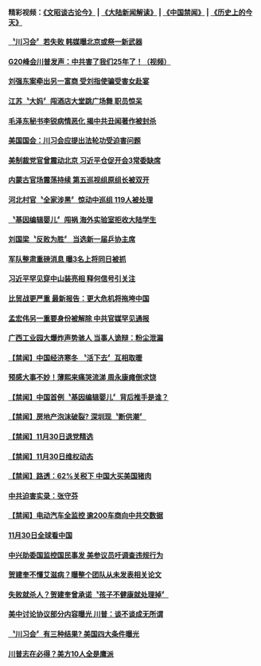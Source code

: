 #### 精彩视频：[《文昭谈古论今》](https://github.com/gfw-breaker/wenzhao/blob/master/README.md?t=12011531) | [《大陆新闻解读》](https://github.com/gfw-breaker/ntdtv-comedy/blob/master/README.md?t=12011531) | [《中国禁闻》](https://github.com/gfw-breaker/ntdtv-news/blob/master/README.md?t=12011531) | [《历史上的今天》](https://github.com/gfw-breaker/today-in-history/blob/master/README.md?t=12011531) 

#### [〝川习会〞若失败 韩媒曝北京或祭一新武器](../pages/news204/a1401586.md?t=12011531) 

#### [G20峰会川普发声：中共害了我们25年了！（视频）](../pages/news204/a1401533.md?t=12011531) 

#### [刘强东案牵出另一富商 受刘指使骗受害女赴宴](../pages/news204/a1401567.md?t=12011531) 


#### [江苏〝大妈〞闯酒店大堂跳广场舞 职员惊呆](../pages/news204/a1401576.md?t=12011531) 

#### [毛泽东秘书李锐病情恶化 揭中共丑闻著作被封杀](../pages/news204/a1401584.md?t=12011531) 

#### [美国国会：川习会应提出法轮功受迫害问题](../pages/news204/a1401518.md?t=12011531) 

#### [美制裁党官曾震动北京 习近平仓促开会3常委缺席](../pages/news204/a1401344.md?t=12011531) 

#### [内蒙古官场震荡持续 第五巡视组原组长被双开](../pages/news204/a1401581.md?t=12011531) 

#### [河北村官〝全家涉黑〞惊动中巡组 119人被处理](../pages/news204/a1401551.md?t=12011531) 

#### [〝基因编辑婴儿〞闯祸 海外实验室拒收大陆学生](../pages/news204/a1401564.md?t=12011531) 

#### [刘国梁〝反败为胜〞 当选新一届乒协主席](../pages/news204/a1401542.md?t=12011531) 

#### [军队整肃重磅消息  曝3名上将同日被抓](../pages/news204/a1401527.md?t=12011531) 

#### [习近平罕见穿中山装亮相 释何信号引关注](../pages/news204/a1401399.md?t=12011531) 

#### [比贸战更严重  最新报告：更大危机将拖垮中国](../pages/news204/a1401538.md?t=12011531) 

#### [孟宏伟另一重要身份被解除 中共官媒罕见通报](../pages/news204/a1401534.md?t=12011531) 

#### [广西工业园大爆炸声势骇人 当事人诡辩：粉尘泄漏](../pages/news204/a1401491.md?t=12011531) 

#### [【禁闻】中国经济寒冬 〝活下去〞互相取暖](../pages/news204/a1401498.md?t=12011531) 

#### [预感大事不妙！薄熙来痛哭流涕 周永康瘫倒求饶](../pages/news204/a1400659.md?t=12011531) 


#### [【禁闻】中国首例〝基因编辑婴儿〞背后推手是谁？](../pages/news204/a1401529.md?t=12011531) 


#### [【禁闻】房地产泡沫破裂? 深圳现〝断供潮〞](../pages/news204/a1401517.md?t=12011531) 

#### [【禁闻】11月30日退党精选](../pages/news204/a1401511.md?t=12011531) 

#### [【禁闻】11月30日维权动态](../pages/news204/a1401509.md?t=12011531) 

#### [【禁闻】路透：62%关税下 中国大买美国猪肉](../pages/news204/a1401506.md?t=12011531) 

#### [中共迫害实录：张守芬](../pages/news204/a1401501.md?t=12011531) 

#### [【禁闻】电动汽车全监控 逾200车商向中共交数据](../pages/news204/a1401497.md?t=12011531) 

#### [11月30日全球看中国](../pages/news204/a1401489.md?t=12011531) 

#### [中兴助委国监控国民事发 美参议员吁调查违规行为](../pages/news204/a1401483.md?t=12011531) 

#### [贺建奎不懂艾滋病？曝整个团队从未发表相关论文](../pages/news204/a1401476.md?t=12011531) 

#### [失败就杀人？贺建奎曾承诺〝孩子不健康就处理掉〞](../pages/news204/a1401470.md?t=12011531) 

#### [美中讨论协议部分内容曝光 川普：谈不谈成无所谓](../pages/news204/a1401464.md?t=12011531) 

#### [〝川习会〞有三种结果?  美国四大条件曝光](../pages/news204/a1401415.md?t=12011531) 

#### [川普志在必得？美方10人全是鹰派](../pages/news204/a1401416.md?t=12011531) 

